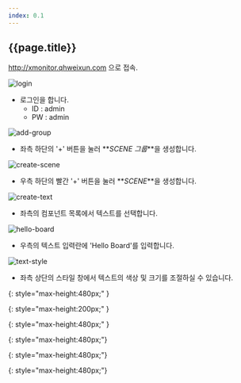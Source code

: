 ```yaml
---
index: 0.1
---
```

## {{page.title}}

<a href="http://xmonitor.qhweixun.com" target="_blank">http://xmonitor.qhweixun.com</a> 으로 접속.

![login]
- 로그인을 합니다.
  - ID : admin
  - PW : admin

![add-group]
- 좌측 하단의 '+' 버튼을 눌러 **_SCENE 그룹_**을 생성합니다.

![create-scene]
- 우측 하단의 빨간 '+' 버튼을 눌러 **_SCENE_**을 생성합니다.

![create-text]
- 좌측의 컴포넌트 목록에서 텍스트를 선택합니다.

![hello-board]
- 우측의 텍스트 입력란에 'Hello Board'를 입력합니다.

![text-style]
- 좌측 상단의 스타일 창에서 텍스트의 색상 및 크기를 조절하실 수 있습니다.




[login]: {{site.baseurl}}/assets/login.png
{: style="max-height:480px;" }

[add-group]: {{site.baseurl}}/assets/getting_started/add-group.png
{: style="max-height:200px;" }

[create-scene]: {{site.baseurl}}/assets/create-scene.png
{: style="max-height:480px;" }

[create-text]: {{site.baseurl}}/assets/create-text.png
{: style="max-height:480px;"}

[hello-board]: {{site.baseurl}}/assets/hello-board.png
{: style="max-height:480px;"}

[text-style]: {{site.baseurl}}/assets/text-style.png
{: style="max-height:480px;"}
